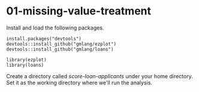 # 01-missing-value-treatment

Install and load the following packages.

```
install.packages("devtools")
devtools::install_github("gmlang/ezplot")
devtools::install_github("gmlang/loans")

library(ezplot)
library(loans)
```

Create a directory called *score-loan-applicants* under your home directory. Set it as the working directory where we'll run the analysis. 

